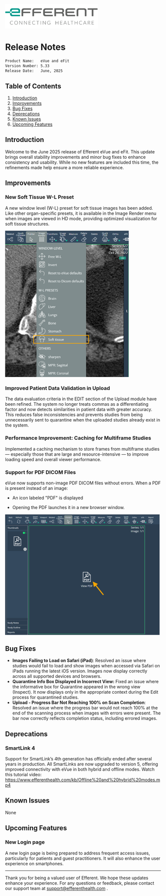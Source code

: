 <img class="logo" width="300" alt="logo" src="../../efferent_logo.png" />

<br/>

# Release Notes

```
Product Name:   eVue and eFit
Version Number: 5.33
Release Date:   June, 2025
```

## Table of Contents

1. [Introduction](#introduction)
2. [Improvements](#improvements)
3. [Bug Fixes](#bug-fixes)
4. [Deprecations](#deprecations)
5. [Known Issues](#known-issues)
6. [Upcoming Features](#upcoming-features)

## Introduction

Welcome to the June 2025 release of Efferent eVue and eFit. This update brings overall stability improvements and minor bug fixes to enhance consistency and usability. While no new features are included this time, the refinements made help ensure a more reliable experience.

## Improvements

### New Soft Tissue W-L Preset
A new window level (W-L) preset for soft tissue images has been added. Like other organ-specific presets, it is available in the Image Render menu when images are viewed in HD mode, providing optimized visualization for soft tissue structures.

<img width=400 src="softissue.png">

### Improved Patient Data Validation in Upload
The data evaluation criteria in the EDIT section of the Upload module have been refined. The system no longer treats commas as a differentiating factor and now detects similarities in patient data with greater accuracy. This reduces false inconsistencies and prevents studies from being unnecessarily sent to quarantine when the uploaded studies already exist in the system.

### Performance Improvement: Caching for Multiframe Studies
Implemented a caching mechanism to store frames from multiframe studies — especially those that are large and resource-intensive — to improve loading speed and overall viewer performance.

### Support for PDF DICOM Files
eVue now supports non-image PDF DICOM files without errors. When a PDF is present instead of an image:

- An icon labeled "PDF" is displayed

- Opening the PDF launches it in a new browser window.

<img width=500 src="pdf.png">

## Bug Fixes

- **Images Failing to Load on Safari (iPad)**: Resolved an issue where studies would fail to load and show images when accessed via Safari on iPads running the latest iOS version. Images now display correctly across all supported devices and browsers.
- **Quarantine Info Box Displayed in Incorrect View:** Fixed an issue where the informative box for Quarantine appeared in the wrong view (Inspect). It now displays only in the appropriate context during the Edit process for quarantined studies.
- **Upload - Progress Bar Not Reaching 100% on Scan Completion**: Resolved an issue where the progress bar would not reach 100% at the end of the scanning process when images with errors were present. The bar now correctly reflects completion status, including errored images.


## Deprecations

### SmartLink 4
Support for SmartLink’s 4th generation has officially ended after several years in production. All SmartLinks are now upgraded to version 5, offering improved connectivity with eVue in both hybrid and offline modes. Watch this tutorial video: https://www.efferenthealth.com/kb/Offline%20and%20hybrid%20modes.mp4

## Known Issues

None

## Upcoming Features

### New Login page
A new login page is being prepared to address frequent access issues, particularly for patients and guest practitioners. It will also enhance the user experience on smartphones.

---

Thank you for being a valued user of Efferent. We hope these updates enhance your experience. For any questions or feedback, please contact our support team at support@efferenthealth.com .